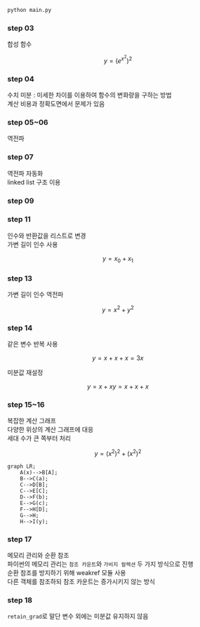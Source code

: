 ```bash
python main.py
```

### step 03
합성 함수  
```math
y = (e^{x^2})^2
```
### step 04
수치 미분 : 미세한 차이를 이용하여 함수의 변화량을 구하는 방법  
계산 비용과 정확도면에서 문제가 있음

### step 05~06
역전파

### step 07
역전파 자동화  
linked list 구조 이용

### step 09


### step 11
인수와 반환값을 리스트로 변경  
가변 길이 인수 사용
```math
y = x_0 + x_1
```

### step 13
가변 길이 인수 역전파
```math
y = x^2 + y^2
```

### step 14
같은 변수 반복 사용
```math
y = x + x + x = 3x
```
미분값 재설정
```math
y = x + x  
y = x + x + x
```

### step 15~16
복잡한 계산 그래프  
다양한 위상의 계산 그래프에 대응  
세대 수가 큰 쪽부터 처리  
```math
y = (x^2)^2 + (x^2)^2
```
```mermaid
graph LR;
    A(x)-->B[A];
    B-->C(a);
    C-->D[B];
    C-->E[C];
    D-->F(b);
    E-->G(c);
    F-->H[D];
    G-->H;
    H-->I(y);
```

### step 17
메모리 관리와 순환 참조  
파이썬의 메모리 관리는 `참조 카운트`와 `가비지 컬렉션` 두 가지 방식으로 진행  
순환 참조를 방지하기 위해 weakref 모듈 사용  
다른 객체를 참조하되 참조 카운트는 증가시키지 않는 방식  

### step 18
`retain_grad`로 말단 변수 외에는 미분값 유지하지 않음
